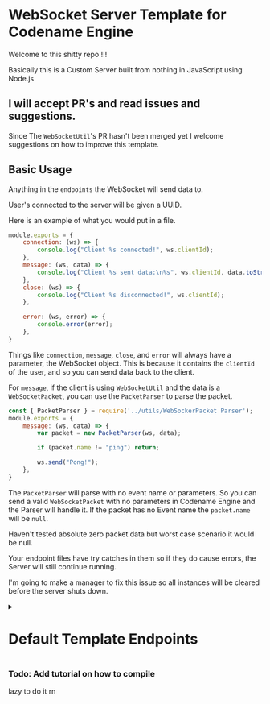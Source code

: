 # WebSocket Server Template for Codename Engine
Welcome to this shitty repo !!!

Basically this is a Custom Server built from nothing in JavaScript using Node.js



## I will accept PR's and read issues and suggestions.
Since The `WebSocketUtil`'s PR hasn't been merged yet I welcome suggestions on how to improve this template.



## Basic Usage
Anything in the `endpoints` the WebSocket will send data to.

User's connected to the server will be given a UUID.

Here is an example of what you would put in a file.
```js
module.exports = {
    connection: (ws) => {
        console.log("Client %s connected!", ws.clientId);
    },
    message: (ws, data) => {
        console.log("Client %s sent data:\n%s", ws.clientId, data.toString());
    },
    close: (ws) => {
        console.log("Client %s disconnected!", ws.clientId);
    },

    error: (ws, error) => {
        console.error(error);
    },
}
```
Things like `connection`, `message`, `close`, and `error` will always have a parameter, the WebSocket object. This is because it contains the `clientId` of the user, and so you can send data back to the client.

For `message`, if the client is using `WebSocketUtil` and the data is a `WebSocketPacket`, you can use the `PacketParser` to parse the packet.
```js
const { PacketParser } = require('../utils/WebSockerPacket Parser');
module.exports = {
    message: (ws, data) => {
        var packet = new PacketParser(ws, data);

        if (packet.name != "ping") return;

        ws.send("Pong!");
    },
}

```
The `PacketParser` will parse with no event name or parameters. So you can send a valid `WebSocketPacket` with no parameters in Codename Engine and the Parser will handle it.
If the packet has no Event name the `packet.name` will be `null`.

Haven't tested absolute zero packet data but worst case scenario it would be null.

Your endpoint files have try catches in them so if they do cause errors, the Server will still continue running.

I'm going to make a manager to fix this issue so all instances will be cleared before the server shuts down.

<details>
    <summary><h1>Default Template Endpoints</h1></summary>
Document enpoints that will exist by default for the user to use.

### `Rooms.js`
```js
/**
* @param {String} name The name of the room
* @param {Object} extras Any associated metadata to the room on creation
* @param {Boolean} addToRooms If you want to immediately add the room to the Rooms Map
* @param {Boolean} neverExpire If this room should never expire
* @returns {Room}
* @author ItsLJcool
*/
```
This endpoint is used to create rooms for your users to join.
You can access the `Rooms` class by using `require('./endpoints/Rooms')`.

Here is an example of how to use it.
```js
const { Room } = require('./endpoints/Rooms');

console.log("There are %s rooms.", Room.rooms.size);

var room = new Room("My Room");

console.log("There are %s users in the room.", room.users.length);

// Don't do this. all users should be UUID's. Idk how to check for UUID's specifically rn
room.addUser("Client ID Example"); 

console.log("There are %s users in the room.", room.users.length);

console.log("There are %s rooms.", Room.rooms.size);
```

The `rooms` is a `Map`. The names are the keys and the values are the `Room` objects.
to get all the romes, use `Room.getAllRooms()`.

Rooms will automatically **timeout without** being pinged.
<br>If a Client tries to make too many rooms they have a cooldown.

You can of disable rooms from expiring by setting `neverExpire` to `true` when creating a room.
```js
var room = new Room("My Room", {}, false, true);
```
You can change the default `userCreationTimeOut`, `roomTimeoutTime` and `pingTimeOut` in the class currently.
<br>Probably should make it a congfig file.

</details>

### Todo: Add tutorial on how to compile
lazy to do it rn